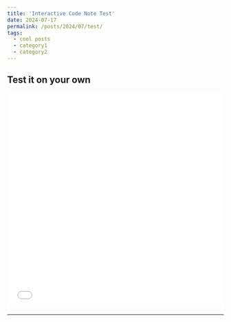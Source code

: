 ```yaml
---
title: 'Interactive Code Note Test'
date: 2024-07-17
permalink: /posts/2024/07/test/
tags:
  - cool posts
  - category1
  - category2
---
```




## Test it on your own
<iframe id="go-editor-1" src="/assets/go-editors.html?noteId=Test" style="width:100%; height:500px; border:none;" frameborder="0"></iframe>





------
